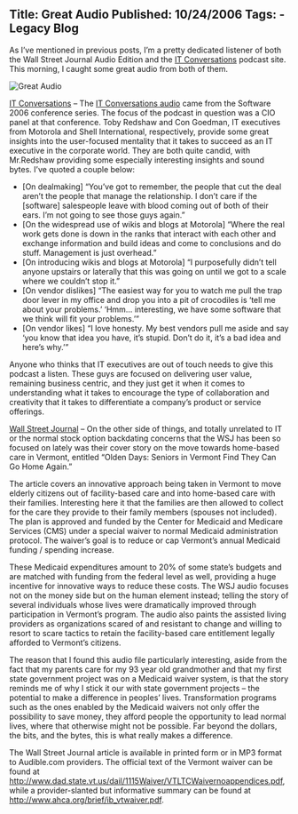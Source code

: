 Title: Great Audio
Published: 10/24/2006
Tags:
    - Legacy Blog
---
As I’ve mentioned in previous posts, I’m a pretty dedicated listener of both the Wall Street Journal Audio Edition and the [IT Conversations](http://web.archive.org/web/20130729200341id_/http://itc.conversationsnetwork.org/) podcast site. This morning, I caught some great audio from both of them.

![Great Audio](http://s3.beckshome.com/20061024-Great-Audio.png)

<u>IT Conversations</u> – The [IT Conversations audio](http://web.archive.org/web/20130729205137id_/http://itc.conversationsnetwork.org/shows/detail1036.html) came from the Software 2006 conference series. The focus of the podcast in question was a CIO panel at that conference. Toby Redshaw and Con Goedman, IT executives from Motorola and Shell International, respectively, provide some great insights into the user-focused mentality that it takes to succeed as an IT executive in the corporate world. They are both quite candid, with Mr.Redshaw providing some especially interesting insights and sound bytes. I’ve quoted a couple below:
* [On dealmaking] “You’ve got to remember, the people that cut the deal aren’t the people that manage the relationship. I don’t care if the [software] salespeople leave with blood coming out of both of their ears. I’m not going to see those guys again.”
* [On the widespread use of wikis and blogs at Motorola] “Where the real work gets done is down in the ranks that interact with each other and exchange information and build ideas and come to conclusions and do stuff. Management is just overhead.”
* [On introducing wikis and blogs at Motorola] “I purposefully didn’t tell anyone upstairs or laterally that this was going on until we got to a scale where we couldn’t stop it.”
* [On vendor dislikes] “The easiest way for you to watch me pull the trap door lever in my office and drop you into a pit of crocodiles is ‘tell me about your problems.’ ‘Hmm… interesting, we have some software that we think will fit your problems.’”
* [On vendor likes] “I love honesty. My best vendors pull me aside and say ‘you know that idea you have, it’s stupid. Don’t do it, it’s a bad idea and here’s why.’”

Anyone who thinks that IT executives are out of touch needs to give this podcast a listen. These guys are focused on delivering user value, remaining business centric, and they just get it when it comes to understanding what it takes to encourage the type of collaboration and creativity that it takes to differentiate a company’s product or service offerings.

<u>Wall Street Journal</u> – On the other side of things, and totally unrelated to IT or the normal stock option backdating concerns that the WSJ has been so focused on lately was their cover story on the move towards home-based care in Vermont, entitled “Olden Days: Seniors in Vermont Find They Can Go Home Again.”

The article covers an innovative approach being taken in Vermont to move elderly citizens out of facility-based care and into home-based care with their families. Interesting here it that the families are then allowed to collect for the care they provide to their family members (spouses not included). The plan is approved and funded by the Center for Medicaid and Medicare Services (CMS) under a special waiver to normal Medicaid administration protocol. The waiver’s goal is to reduce or cap Vermont’s annual Medicaid funding / spending increase.

These Medicaid expenditures amount to 20% of some state’s budgets and are matched with funding from the federal level as well, providing a huge incentive for innovative ways to reduce these costs. The WSJ audio focuses not on the money side but on the human element instead; telling the story of several individuals whose lives were dramatically improved through participation in Vermont’s program. The audio also paints the assisted living providers as organizations scared of and resistant to change and willing to resort to scare tactics to retain the facility-based care entitlement legally afforded to Vermont’s citizens.

The reason that I found this audio file particularly interesting, aside from the fact that my parents care for my 93 year old grandmother and that my first state government project was on a Medicaid waiver system, is that the story reminds me of why I stick it our with state government projects – the potential to make a difference in peoples’ lives. Transformation programs such as the ones enabled by the Medicaid waivers not only offer the possibility to save money, they afford people the opportunity to lead normal lives, where that otherwise might not be possible. Far beyond the dollars, the bits, and the bytes, this is what really makes a difference.

The Wall Street Journal article is available in printed form or in MP3 format to Audible.com providers. The official text of the Vermont waiver can be found at http://www.dad.state.vt.us/dail/1115Waiver/VTLTCWaivernoappendices.pdf, while a provider-slanted but informative summary can be found at http://www.ahca.org/brief/ib_vtwaiver.pdf.